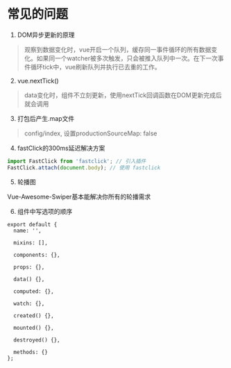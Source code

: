 # 常见的问题

1. DOM异步更新的原理
>  观察到数据变化时，vue开启一个队列，缓存同一事件循环的所有数据变化。如果同一个watcher被多次触发，只会被推入队列中一次。在下一次事件循环tick中，vue刷新队列并执行已去重的工作。
2. vue.nextTick()
>  data变化时，组件不立刻更新，使用nextTick回调函数在DOM更新完成后就会调用
3. 打包后产生.map文件
> config/index, 设置productionSourceMap: false
4. fastClick的300ms延迟解决方案

```javascript
import FastClick from 'fastclick'; // 引入插件
FastClick.attach(document.body); // 使用 fastclick
```

5. 轮播图

Vue-Awesome-Swiper基本能解决你所有的轮播需求

6. 组件中写选项的顺序

```vue
export default {
  name: '',

  mixins: [],

  components: {},

  props: {},

  data() {},

  computed: {},

  watch: {},

  created() {},

  mounted() {},

  destroyed() {},

  methods: {}
};

```
